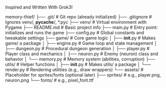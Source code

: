 Inspired and Written With Grok3!

memory-thief/
├── .git/                # Git repo (already initialized)
├── .gitignore           # Ignores venv/, __pycache__/, *.pyc
├── venv/                # Virtual environment with Pygame
├── README.md            # Basic project info
├── main.py              # Entry point: initializes and runs the game
├── config.py            # Global constants and tweakable settings
├── game/                # Core game logic
│   ├── __init__.py      # Makes game/ a package
│   ├── engine.py        # Game loop and state management
│   ├── dungeon.py       # Procedural dungeon generation
│   ├── player.py        # Player class and mechanics
│   ├── neuron.py        # Enemy (neuron) class and behavior
│   └── memory.py        # Memory system (abilities, corruption)
├── utils/               # Helper functions
│   ├── __init__.py      # Makes utils/ a package
│   └── render.py        # Rendering utilities (e.g., draw wrappers)
└── assets/              # Placeholder for sprites/fonts (optional later)
    ├── sprites/         # e.g., player.png, neuron.png
    └── fonts/           # e.g., pixel_font.ttf